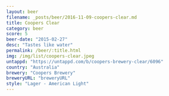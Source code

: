 ```yaml
---
layout: beer
filename: _posts/beer/2016-11-09-coopers-clear.md
title: Coopers Clear
category: beer
score: 5
beer-date: "2015-02-27"
desc: "Tastes like water"
permalink: /beer/:title.html
img: /img/list/coopers-clear.jpeg
untappd: "https://untappd.com/b/coopers-brewery-clear/6096"
country: "Australia"
brewery: "Coopers Brewery"
breweryURL: "breweryURL"
style: "Lager - American Light"
---
```

